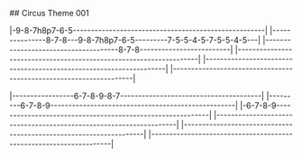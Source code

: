 ## Circus Theme 001

|-9-8-7h8p7-6-5-----------------------------------------------------|
|---------------8-7-8---9-8-7h8p7-6-5---------7-5-5-4-5-7-5-5-4-5---|
|-------------------------------------8-7-8-------------------------|
|-------------------------------------------------------------------|
|-------------------------------------------------------------------|
|-------------------------------------------------------------------|
 
|-----------------6-7-8-9-8-7---------------------------------------|
|---------6-7-8-9---------------------------------------------------|
|-6-7-8-9-----------------------------------------------------------|
|-------------------------------------------------------------------|
|-------------------------------------------------------------------|
|-------------------------------------------------------------------|
